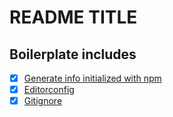 # README TITLE

<!-- Short description of the project. -->

## Boilerplate includes

- [x] [Generate info initialized with npm](https://docs.npmjs.com/cli/v8/commands/npm-init)
- [x] [Editorconfig](https://editorconfig.org/)
- [x] [Gitignore](https://git-scm.com/docs/gitignore)

